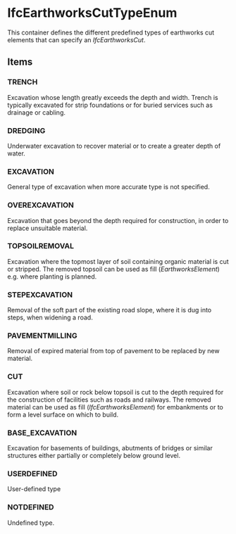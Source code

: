 # IfcEarthworksCutTypeEnum

This container defines the different predefined types of earthworks cut elements that can specify an _IfcEarthworksCut_.

## Items

### TRENCH
Excavation whose length greatly exceeds the depth and width. Trench is typically excavated for strip foundations or for buried services such as drainage or cabling.

### DREDGING
Underwater excavation to recover material or to create a greater depth of water.

### EXCAVATION
General type of excavation when more accurate type is not specified.

### OVEREXCAVATION
Excavation that goes beyond the depth required for construction, in order to replace unsuitable material.

### TOPSOILREMOVAL
Excavation where the topmost layer of soil containing organic material is cut or stripped. The removed topsoil can be used as fill (_EarthworksElement_) e.g. where planting is planned.

### STEPEXCAVATION
Removal of the soft part of the existing road slope, where it is dug into steps, when widening a road.

### PAVEMENTMILLING
Removal of expired material from top of pavement to be replaced by new material.

### CUT
Excavation where soil or rock below topsoil is cut to the depth required for the construction of facilities such as roads and railways. The removed material can be used as fill (_IfcEarthworksElement_) for embankments or to form a level surface on which to build.

### BASE_EXCAVATION
Excavation for basements of buildings, abutments of bridges or similar structures either partially or completely below ground level.

### USERDEFINED
User-defined type

### NOTDEFINED
Undefined type.
